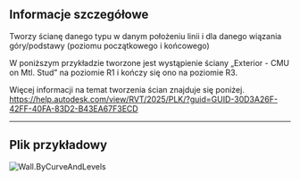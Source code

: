 ## Informacje szczegółowe
Tworzy ścianę danego typu w danym położeniu linii i dla danego wiązania góry/podstawy (poziomu początkowego i końcowego)

W poniższym przykładzie tworzone jest wystąpienie ściany „Exterior - CMU on Mtl. Stud” na poziomie R1 i kończy się ono na poziomie R3.

Więcej informacji na temat tworzenia ścian znajduje się poniżej.
https://help.autodesk.com/view/RVT/2025/PLK/?guid=GUID-30D3A26F-42FF-40FA-83D2-B43EA67F3ECD
___
## Plik przykładowy

![Wall.ByCurveAndLevels](./Revit.Elements.Wall.ByCurveAndLevels_img.jpg)
